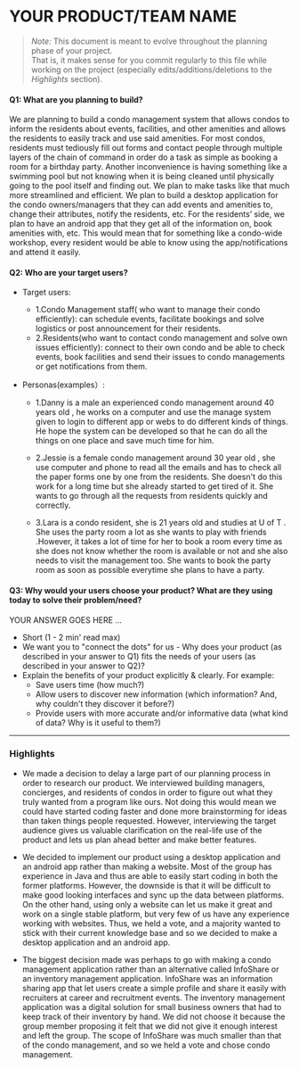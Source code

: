 ﻿# YOUR PRODUCT/TEAM NAME

 > _Note:_ This document is meant to evolve throughout the planning phase of your project.    
 > That is, it makes sense for you commit regularly to this file while working on the project (especially edits/additions/deletions to the _Highlights_ section).

#### Q1: What are you planning to build?

We are planning to build a condo management system that allows condos to inform the residents about events, facilities, and other amenities and allows the residents to easily track and use said amenities. For most condos, residents must tediously fill out forms and contact people through multiple layers of the chain of command in order do a task as simple as booking a room for a birthday party. Another inconvenience is having something like a swimming pool but not knowing when it is being cleaned until physically going to the pool itself and finding out. We plan to make tasks like that much more streamlined and efficient. We plan to build a desktop application for the condo owners/managers that they can add events and amenities to, change their attributes, notify the residents, etc. For the residents’ side, we plan to have an android app that they get all of the information on, book amenities with, etc. This would mean that for something like a condo-wide workshop, every resident would be able to know using the app/notifications and attend it easily.


#### Q2: Who are your target users?

* Target users:
   * 1.Condo Management staff( who want to manage their condo efficiently): can schedule events, facilitate bookings and solve logistics or post announcement for their residents.
   * 2.Residents(who want to contact condo management and solve own issues efficiently): connect to their own condo and be able to check events, book facilities and send their issues to condo managements or get notifications from them.

* Personas(examples）:
   * 1.Danny is a male  an experienced  condo management around 40 years old , he works on a computer and use the manage system given to login to different app or webs to do different kinds of things. He hope the system can be developed so  that  he can do all the things on one place and save much time for him.
   
   * 2.Jessie is a female  condo management around 30 year old  ,  she use computer and phone to read all the emails and has to check all the paper forms one by one from the residents. She doesn't  do this work for a long time but she already started to get tired  of it. She wants to go through all the requests from residents quickly and correctly.

   * 3.Lara is a  condo resident, she is 21 years old and studies at U of T . She uses the party room a lot as she wants to play with friends .However, it takes a lot of time for her to book a room every time as she does not know whether the room is available or not and she also needs to visit the management too. She wants to book the party room as soon as possible everytime she plans to have a party.

#### Q3: Why would your users choose your product? What are they using today to solve their problem/need?

YOUR ANSWER GOES HERE ...

 * Short (1 - 2 min' read max)
 * We want you to "connect the dots" for us - Why does your product (as described in your answer to Q1) fits the needs of your users (as described in your answer to Q2)?
 * Explain the benefits of your product explicitly & clearly. For example:
    * Save users time (how much?)
    * Allow users to discover new information (which information? And, why couldn't they discover it before?)
    * Provide users with more accurate and/or informative data (what kind of data? Why is it useful to them?)


----

### Highlights

* We made a decision to delay a large part of our planning process in order to research our product. We interviewed building managers, concierges, and residents of condos in order to figure out what they truly wanted from a program like ours. Not doing this would mean we could have started coding faster and done more brainstorming for ideas than taken things people requested. However, interviewing the target audience gives us valuable clarification on the real-life use of the product and lets us plan ahead better and make better features.

* We decided to implement our product using a desktop application and an android app rather than making a website. Most of the group has experience in Java and thus are able to easily start coding in both the former platforms. However, the downside is that it will be difficult to make good looking interfaces and sync up the data between platforms. On the other hand, using only a website can let us make it great and work on a single stable platform, but very few of us have any experience working with websites. Thus, we held a vote, and a majority wanted to stick with their current knowledge base and so we decided to make a desktop application and an android app.

* The biggest decision made was perhaps to go with making a condo management application rather than an alternative called InfoShare or an inventory management application. InfoShare was an information sharing app that let users create a simple profile and share it easily with recruiters at career and recruitment events. The inventory management application was a digital solution for small business owners that had to keep track of their inventory by hand. We did not choose it because the group member proposing it felt that we did not give it enough interest and left the group. The scope of InfoShare was much smaller than that of the condo management, and so we held a vote and chose condo management.
